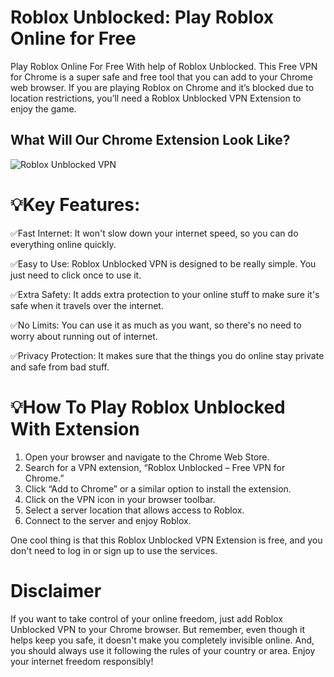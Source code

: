 # Roblox Unblocked: Play Roblox Online for Free

Play Roblox Online For Free With help of Roblox Unblocked. This Free VPN for Chrome is a super safe and free tool that you can add to your Chrome web browser. If you are playing Roblox on Chrome and it’s blocked due to location restrictions, you’ll need a Roblox Unblocked VPN Extension to enjoy the game.

## What Will Our Chrome Extension Look Like?

![Roblox Unblocked VPN](https://github.com/TechnoMare/Roblox-Unblocked/assets/96228020/fdaa2de5-0687-413d-8b8c-428df1d62686)

# 💡Key Features:

✅Fast Internet: It won't slow down your internet speed, so you can do everything online quickly.

✅Easy to Use: Roblox Unblocked VPN is designed to be really simple. You just need to click once to use it.

✅Extra Safety: It adds extra protection to your online stuff to make sure it's safe when it travels over the internet.

✅No Limits: You can use it as much as you want, so there's no need to worry about running out of internet.

✅Privacy Protection: It makes sure that the things you do online stay private and safe from bad stuff.

# 💡How To Play Roblox Unblocked With Extension

1. Open your browser and navigate to the Chrome Web Store.
2. Search for a VPN extension, “Roblox Unblocked – Free VPN for Chrome.”
3. Click “Add to Chrome” or a similar option to install the extension.
4. Click on the VPN icon in your browser toolbar.
5. Select a server location that allows access to Roblox.
6. Connect to the server and enjoy Roblox.

One cool thing is that this Roblox Unblocked VPN Extension is free, and you don't need to log in or sign up to use the services.

# Disclaimer

If you want to take control of your online freedom, just add Roblox Unblocked VPN to your Chrome browser. But remember, even though it helps keep you safe, it doesn't make you completely invisible online. And, you should always use it following the rules of your country or area. Enjoy your internet freedom responsibly!
